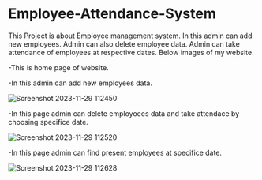 # Employee-Attendance-System
This Project is about Employee management system. In this admin can add new employees. Admin can also delete employee data. Admin can take attendance of employees at respective dates. 
Below images of my website.

-This is home page of website.

-In this admin can add new employees data.

![Screenshot 2023-11-29 112450](https://github.com/HarshRajput5/Employee-Attendance-System/assets/121711339/53fe6c12-c3f5-4683-b27b-b0ea8199f613)

-In this page admin can delete employoees data and take attendace by choosing specifice date.

![Screenshot 2023-11-29 112520](https://github.com/HarshRajput5/Employee-Attendance-System/assets/121711339/949a929b-a99a-498f-90b5-1622e4e42875)

-In this page admin can find present employees at specifice date.

![Screenshot 2023-11-29 112628](https://github.com/HarshRajput5/Employee-Attendance-System/assets/121711339/c910662e-da59-46c5-a3e6-1beccf5c47bd)
